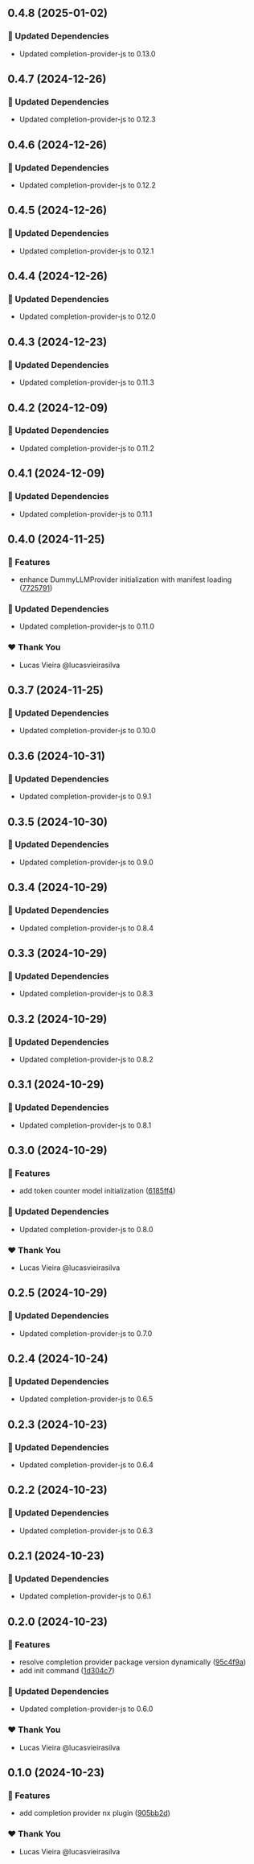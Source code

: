 ## 0.4.8 (2025-01-02)

### 🧱 Updated Dependencies

- Updated completion-provider-js to 0.13.0

## 0.4.7 (2024-12-26)

### 🧱 Updated Dependencies

- Updated completion-provider-js to 0.12.3

## 0.4.6 (2024-12-26)

### 🧱 Updated Dependencies

- Updated completion-provider-js to 0.12.2

## 0.4.5 (2024-12-26)

### 🧱 Updated Dependencies

- Updated completion-provider-js to 0.12.1

## 0.4.4 (2024-12-26)

### 🧱 Updated Dependencies

- Updated completion-provider-js to 0.12.0

## 0.4.3 (2024-12-23)

### 🧱 Updated Dependencies

- Updated completion-provider-js to 0.11.3

## 0.4.2 (2024-12-09)

### 🧱 Updated Dependencies

- Updated completion-provider-js to 0.11.2

## 0.4.1 (2024-12-09)

### 🧱 Updated Dependencies

- Updated completion-provider-js to 0.11.1

## 0.4.0 (2024-11-25)

### 🚀 Features

- enhance DummyLLMProvider initialization with manifest loading ([7725791](https://github.com/vm-x-ai/vm-x-ai-sdk/commit/7725791))

### 🧱 Updated Dependencies

- Updated completion-provider-js to 0.11.0

### ❤️  Thank You

- Lucas Vieira @lucasvieirasilva

## 0.3.7 (2024-11-25)

### 🧱 Updated Dependencies

- Updated completion-provider-js to 0.10.0

## 0.3.6 (2024-10-31)

### 🧱 Updated Dependencies

- Updated completion-provider-js to 0.9.1

## 0.3.5 (2024-10-30)

### 🧱 Updated Dependencies

- Updated completion-provider-js to 0.9.0

## 0.3.4 (2024-10-29)

### 🧱 Updated Dependencies

- Updated completion-provider-js to 0.8.4

## 0.3.3 (2024-10-29)

### 🧱 Updated Dependencies

- Updated completion-provider-js to 0.8.3

## 0.3.2 (2024-10-29)

### 🧱 Updated Dependencies

- Updated completion-provider-js to 0.8.2

## 0.3.1 (2024-10-29)

### 🧱 Updated Dependencies

- Updated completion-provider-js to 0.8.1

## 0.3.0 (2024-10-29)

### 🚀 Features

- add token counter model initialization ([6185ff4](https://github.com/vm-x-ai/vm-x-ai-sdk/commit/6185ff4))

### 🧱 Updated Dependencies

- Updated completion-provider-js to 0.8.0

### ❤️  Thank You

- Lucas Vieira @lucasvieirasilva

## 0.2.5 (2024-10-29)

### 🧱 Updated Dependencies

- Updated completion-provider-js to 0.7.0

## 0.2.4 (2024-10-24)

### 🧱 Updated Dependencies

- Updated completion-provider-js to 0.6.5

## 0.2.3 (2024-10-23)

### 🧱 Updated Dependencies

- Updated completion-provider-js to 0.6.4

## 0.2.2 (2024-10-23)

### 🧱 Updated Dependencies

- Updated completion-provider-js to 0.6.3

## 0.2.1 (2024-10-23)

### 🧱 Updated Dependencies

- Updated completion-provider-js to 0.6.1

## 0.2.0 (2024-10-23)

### 🚀 Features

- resolve completion provider package version dynamically ([95c4f9a](https://github.com/vm-x-ai/vm-x-ai-sdk/commit/95c4f9a))
- add init command ([1d304c7](https://github.com/vm-x-ai/vm-x-ai-sdk/commit/1d304c7))

### 🧱 Updated Dependencies

- Updated completion-provider-js to 0.6.0

### ❤️  Thank You

- Lucas Vieira @lucasvieirasilva

## 0.1.0 (2024-10-23)

### 🚀 Features

- add completion provider nx plugin ([905bb2d](https://github.com/vm-x-ai/vm-x-ai-sdk/commit/905bb2d))

### ❤️  Thank You

- Lucas Vieira @lucasvieirasilva
